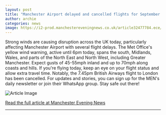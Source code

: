 ```yaml
---
layout: post
title: "Manchester Airport delayed and cancelled flights for September 15 as Met Office issues yellow warning"
author: archie
categories: news
image: https://i2-prod.manchestereveningnews.co.uk/article32477784.ece/ALTERNATES/s1200/0_MCR-Airport-T2-departures.jpg
---
```

Strong winds are causing disruption across the UK today, particularly affecting Manchester Airport with several flight delays. The Met Office's yellow wind warning, active until 6pm today, spans the south, Midlands, Wales, and parts of the North East and North West, including Greater Manchester. Expect gusts of 45-55mph inland and up to 70mph along coasts and hills. If you're flying today, keep an eye on your flight status and allow extra travel time. Notably, the 7.45pm British Airways flight to London has been cancelled. For updates and stories, you can sign up for the MEN's daily newsletter or join their WhatsApp group. Stay safe out there!

![Article Image](https://i2-prod.manchestereveningnews.co.uk/article32477784.ece/ALTERNATES/s1200/0_MCR-Airport-T2-departures.jpg)

[Read the full article at Manchester Evening News](https://www.manchestereveningnews.co.uk/news/greater-manchester-news/manchester-airport-delayed-cancelled-flights-32477666)

---
